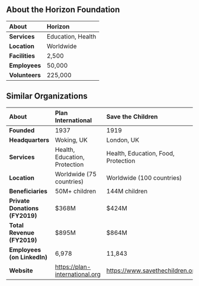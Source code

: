 ## About the Horizon Foundation

| About | Horizon |
| :--- | :--- |
| **Services** | Education, Health |
| **Location** | Worldwide |
| **Facilities** | 2,500 |
| **Employees** | 50,000 |
| **Volunteers** | 225,000 |

## Similar Organizations

| About | Plan International | Save the Children | UNICEF |
| :--- | :--- | :--- | :--- |
| **Founded** | 1937 | 1919 | 1946 |
| **Headquarters** | Woking, UK | London, UK | New York, USA |
| **Services** | Health, Education, Protection | Health, Education, Food, Protection | Health, Education, Food, Protection |
| **Location** | Worldwide (75 countries) | Worldwide (100 countries) | Worldwide (190 countries) |
| **Beneficiaries** | 50M+ children | 144M children | 300M+ children |
| **Private Donations (FY2019)** | $368M | $424M | $695M |
| **Total Revenue (FY2019)** | $895M | $864M | $6,412M |
| **Employees (on LinkedIn)** | 6,978 | 11,843 | 27,053 |
| **Website** | https://plan-international.org | https://www.savethechildren.org | https://www.unicef.org/ |
